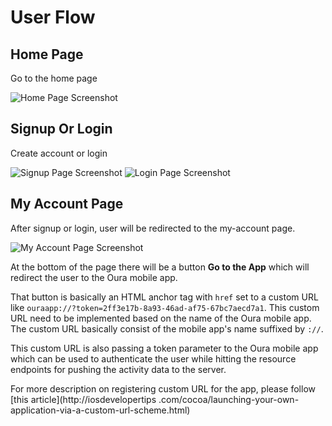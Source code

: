 # User Flow

## Home Page

Go to the home page

![Home Page Screenshot](images/home.png)

## Signup Or Login

Create account or login

![Signup Page Screenshot](images/signup.png)
![Login Page Screenshot](images/login.png)

## My Account Page

After signup or login, user will be redirected to the my-account page.

![My Account Page Screenshot](images/my-account.png)

At the bottom of the page there will be a button **Go to the App** which will redirect the user to the Oura mobile app.

That button is basically an HTML anchor tag with `href` set to a custom URL like 
`ouraapp://?token=2ff3e17b-8a93-46ad-af75-67bc7aecd7a1`. This custom URL need to be implemented based on the name 
of the Oura mobile app. The custom URL basically consist of the mobile app's name suffixed by `://`.

This custom URL is also passing a token parameter to the Oura mobile app which can be used to authenticate the user 
while hitting the resource endpoints for pushing the activity data to the server.

For more description on registering custom URL for the app, please follow [this article](http://iosdevelopertips
.com/cocoa/launching-your-own-application-via-a-custom-url-scheme.html)